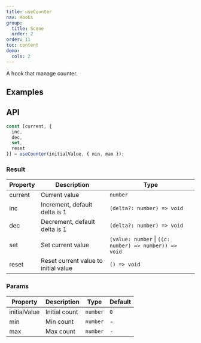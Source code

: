 ```yaml
---
title: useCounter
nav: Hooks
group:
  title: Scene
  order: 2
order: 11
toc: content
demo:
  cols: 2
---
```


A hook that manage counter.

## Examples

<code src="./demo/demo1.tsx"></code>

## API

```typescript
const [current, {
  inc,
  dec,
  set,
  reset
}] = useCounter(initialValue, { min, max });
```

### Result

| Property | Description                          | Type                                                   |
| -------- | ------------------------------------ | ------------------------------------------------------ |
| current  | Current value                        | `number`                                               |
| inc      | Increment, default delta is 1        | `(delta?: number) => void`                             |
| dec      | Decrement, default delta is 1        | `(delta?: number) => void`                             |
| set      | Set current value                    | `(value: number` \| `((c: number) => number)) => void` |
| reset    | Reset current value to initial value | `() => void`                                           |

### Params

| Property     | Description   | Type     | Default |
| ------------ | ------------- | -------- | ------- |
| initialValue | Initial count | `number` | `0`     |
| min          | Min count     | `number` | -       |
| max          | Max count     | `number` | -       |
